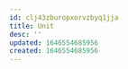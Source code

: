 ```yaml
---
id: clj43zburopxorvzbyq1jja
title: Unit
desc: ''
updated: 1646554685956
created: 1646554685956
---
```


